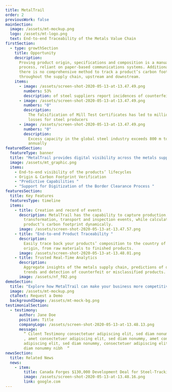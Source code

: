 ```yaml
---
title: MetalTrail
order: 2
previousWork: false
mainSection:
  image: /assets/mt-mockup.png
  logo: /assets/mt-logo.png
  text: End-to-end Traceability of the Metals Value Chain
firstSection:
  - type: growthSection
    title: Opportunity
    description:
      Proving product origin, specifications and composition is a manual
      process, reliant on paper-based communications systems. Additionally,
      there is no comprehensive method to track a product’s carbon footprint
      throughout the supply chain, upstream and downstream.
    items:
      - image: /assets/screen-shot-2020-05-13-at-13.47.49.png
        numbers: 53%
        description: of steel suppliers report incidences of counterfeit steel
      - image: /assets/screen-shot-2020-05-13-at-13.47.49.png
        numbers: "0"
        description:
          The falsification of Mill Test Certificates has led to millionaire
          losses for steel producers
      - image: /assets/screen-shot-2020-05-13-at-13.47.49.png
        numbers: "0"
        description:
          Excess capacity in the global steel industry exceeds 800 m tonnes
          annually
featuredSection:
  featureType: banner
  title: "MetalTrail provides digital visibility across the metals supply chain "
  image: /assets/mt_graphic.png
  items:
    - End-to-end visibility of the products’ lifecycles
    - Origin & Carbon Footprint Verification
    - "Predictive Capabilities "
    - "Support for Digitization of the Border Clearance Process "
featuresSection:
  title: Key Features
  featuresType: timeline
  items:
    - title: Creation and record of events
      description: MetalTrail has the capability to capture production,
        transformation, transport and inspection events, while calculating the
        product’s carbon footprint dynamically.
      image: /assets/screen-shot-2020-05-13-at-13.47.57.png
    - title: "End-to-end Product Traceability "
      description:
        Easily trace back your products’ composition to the country of
        origin, from raw materials to finished products.
      image: /assets/screen-shot-2020-05-13-at-13.48.01.png
    - title: Trusted Real-Time Analytics
      description:
        Aggregate insights of the metals supply chain, predictions of data
        trends and detection of counterfeit or misclassified products.
      image: /assets/nf_f02.png
demoSection:
  title: "Explore how MetalTrail can make your business more competitive "
  image: /assets/mt-mockup.png
  ctaText: Request a Demo
  backgroundImage: /assets/mt-mock-bg.png
testimonialSection:
  - testimony:
      author: Jane Doe
      position: Title
      companyLogo: /assets/screen-shot-2020-05-13-at-13.48.13.png
      message:
        “ Cilent Testimony consectetuer adipiscing elit, sed diam nonummy nibh
        , amet consectetuer adipiscing elit, sed diam nonummy, amet consectetuer
        adipiscing elit, sed diam nonummy, consectetuer adipiscing elit, sed
        diam nonummy nibh  “
newsSection:
  title: Related News
  news:
    - item:
        title: Canada Forges $130,000 Development Deal for Steel-Tracking Blockchain
        image: /assets/screen-shot-2020-05-13-at-13.48.16.png
        link: google.com
---
```

